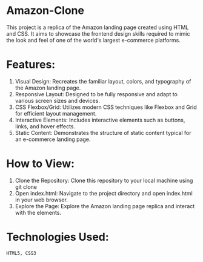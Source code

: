 # Amazon-Clone
This project is a replica of the Amazon landing page created using HTML and CSS. It aims to showcase the frontend design skills required to mimic the look and feel of one of the world's largest e-commerce platforms.

# Features:

   1. Visual Design: Recreates the familiar layout, colors, and typography of the Amazon landing page.
   2. Responsive Layout: Designed to be fully responsive and adapt to various screen sizes and devices.
   3. CSS Flexbox/Grid: Utilizes modern CSS techniques like Flexbox and Grid for efficient layout management.
   4. Interactive Elements: Includes interactive elements such as buttons, links, and hover effects.
   5. Static Content: Demonstrates the structure of static content typical for an e-commerce landing page.

# How to View:

   1. Clone the Repository: Clone this repository to your local machine using git clone 
   2. Open index.html: Navigate to the project directory and open index.html in your web browser.
   3. Explore the Page: Explore the Amazon landing page replica and interact with the elements.

# Technologies Used:

    HTML5, CSS3
